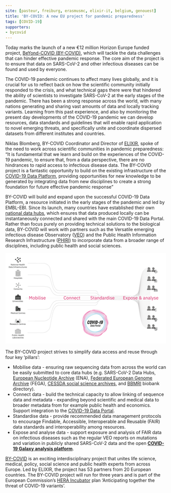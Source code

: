 ```yaml
---
site: [pasteur, freiburg, erasmusmc, elixir-it, belgium, genouest]
title: 'BY-COVID: A new EU project for pandemic preparedness'
tags: [COVID-19]
supporters:
- bycovid
---
```



Today marks the launch of a new €12 million Horizon Europe funded project, [BeYond-COVID (BY-COVID)](https://by-covid.org), which will tackle the data challenges that can hinder effective pandemic response. The core aim of the project is to ensure that data on SARS-CoV-2 and other infectious diseases can be found and used by everyone.

The COVID-19 pandemic continues to affect many lives globally, and it is crucial for us to reflect back on how the scientific community initially responded to the crisis, and what technical gaps there were that hindered the ability of scientists to investigate SARS-CoV-2 at the early stages of the pandemic. There has been a strong response across the world, with many nations generating and sharing vast amounts of data and locally tracking variants. Learning from this past experience, and also by monitoring the present day developments of the COVID-19 pandemic we can develop resources, data standards and guidelines that will enable rapid application to novel emerging threats, and specifically unite and coordinate dispersed datasets from different institutes and countries.

Niklas Blomberg, BY-COVID Coordinator and Director of [ELIXIR](https://elixir-europe.org), spoke of the need to work across scientific communities in pandemic preparedness: “It is fundamental that we learn and build on the experiences of the COVID-19 pandemic, to ensure that, from a data perspective, there are no hindrances to rapid access to infectious disease data. The BY-COVID project is a fantastic opportunity to build on the existing infrastructure of the [COVID-19 Data Platform](https://www.covid19dataportal.org/the-european-covid-19-data-platform), providing opportunities for new knowledge to be generated by integrating data from new disciplines to create a strong foundation for future effective pandemic response” 

BY-COVID will build and expand upon the successful COVID-19 Data Platform, a resource initiated in the early stages of the pandemic and led by EMBL-EBI. Since its launch, many countries have established their own [national data hubs](https://www.covid19dataportal.org/data-hubs), which ensures that data produced locally can be instantaneously connected and shared with the main COVID-19 Data Portal.  Rather than focus purely on providing technical solutions to the biological data, BY-COVID will work with partners such as the Versatile emerging infectious disease Observatory ([VEO](https://www.veo-europe.eu)) and the Public Health Information Research Infrastructure ([PHIRI](https://www.phiri.eu)) to incorporate data from a broader range of disciplines, including public health and social sciences.   

![Overall BY-COVID concept](/assets/media/BYCOVID_overallconcept.png)

The BY-COVID project strives to simplify data access and reuse through four key ‘pillars’:
 
* Mobilise data - ensuring raw sequencing data from across the world can be easily submitted to core data hubs (e.g. SARS-CoV-2 Data Hubs, [European Nucleotide Archive](https://www.ebi.ac.uk/ena/browser/home) (ENA), [Federated European Genome Archive](https://ega-archive.org/) (FEGA), [CESSDA social science archives](https://datacatalogue.cessda.eu/), and [BBMRI](https://www.bbmri-eric.eu/services/directory/) biobank directory).
* Connect data - build the technical capacity to allow linking of sequence data and metadata - expanding beyond scientific and medical data to broader metadata from for example public health and economics. Support integration to the [COVID-19 Data Portal](https://www.covid19dataportal.org). 
* Standardise data - provide recommended data management protocols to encourage Findable, Accessible, Interoperable and Reusable (FAIR) data standards and interoperability among resources. 
* Expose and analyse data - support exposure and analysis of FAIR data on infectious diseases such as the regular VEO reports on mutations and variation in publicly shared SARS-CoV-2 data and the open [__COVID-19 Galaxy analysis platform__](https://covid19.galaxyproject.org).  

[BY-COVID](https://by-covid.org) is an exciting interdisciplinary project that unites life science, medical, policy, social science and public health experts from across Europe. Led by ELIXIR, the project has 53 partners from 20 European countries. The BY-COVID project will run for three years and is part of the European Commission’s [HERA Incubator](https://ec.europa.eu/info/sites/default/files/communication-hera-incubator-anticipating-threat-covid-19-variants_en.pdf) plan ‘Anticipating together the threat of COVID-19 variants’.


